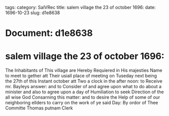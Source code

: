 tags: 
category: SalVRec
title: salem village the 23 of october 1696:
date: 1696-10-23
slug: d1e8638




# Document: d1e8638


# salem village the 23 of october 1696:

The Inhabitants of This village are Hereby Requiered in His majesties Name to meet to gether att Their usiall place of meeting on Tuseday next being the 27th of this Instant october att Two a clock in the after noon: to Receive mr. Bayleys answer: and to Consider of and agree upon what to do about a minister and also to agree upon a day of Humiliation to seek Direction of the all wise God Consarning this matter: and to desire the Help of some of our neighboring ellders to carry on the work of ye said Day: By ordor of Thee Committe Thomas putnam Clerk
